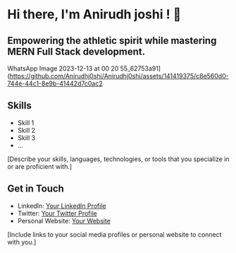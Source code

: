 <h1>Hi there, I'm Anirudh joshi ! 👋</h1>

<h2>Empowering the athletic spirit while mastering MERN Full Stack development.</h2>

<!-- Insert a GIF or an image here -->
WhatsApp Image 2023-12-13 at 00 20 55_62753a91](https://github.com/Anirudhj0shi/Anirudhj0shi/assets/141419375/c8e560d0-744e-44c1-8e9b-41442d7c0ac2


## Skills

- Skill 1
- Skill 2
- Skill 3
- ...

[Describe your skills, languages, technologies, or tools that you specialize in or are proficient with.]

## Get in Touch

- LinkedIn: [Your LinkedIn Profile](https://www.linkedin.com/in/your_profile)
- Twitter: [Your Twitter Profile](https://twitter.com/your_username)
- Personal Website: [Your Website](https://yourwebsite.com)

[Include links to your social media profiles or personal website to connect with you.]

<!-- You can add more sections, such as projects, achievements, or interests, as needed -->

